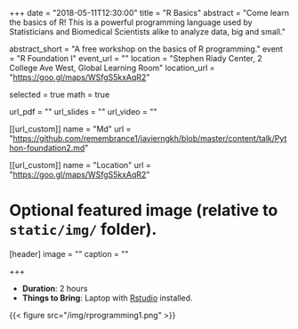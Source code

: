 +++
date = "2018-05-11T12:30:00"
title = "R Basics"
abstract = "Come learn the basics of R! This is a powerful programming language used by Statisticians and Biomedical Scientists alike to analyze data, big and small."

abstract_short = "A free workshop on the basics of R programming."
event = "R Foundation I"
event_url = ""
location = "Stephen Riady Center, 2 College Ave West, Global Learning Room"
location_url = "https://goo.gl/maps/WSfgS5kxAqR2"

selected = true
math = true

url_pdf = ""
url_slides = ""
url_video = ""

[[url_custom]]
    name = "Md"
    url = "https://github.com/remembrance1/javierngkh/blob/master/content/talk/Python-foundation2.md"

[[url_custom]]
    name = "Location"
    url = "https://goo.gl/maps/WSfgS5kxAqR2"
    
# Optional featured image (relative to `static/img/` folder).
[header]
image = ""
caption = ""

+++

+   **Duration**: 2 hours
+   **Things to Bring**: Laptop with [Rstudio](https://www.rstudio.com/) installed.

{{< figure src="/img/rprogramming1.png" >}}

